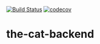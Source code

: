 [![Build Status](https://travis-ci.org/guilhermecsbatista/the-cat-backend.svg)](https://travis-ci.org/github/guilhermecsbatista/the-cat-backend)
[![codecov](https://codecov.io/gh/guilhermecsbatista/the-cat-backend/branch/develop/graph/badge.svg)](https://codecov.io/gh/guilhermecsbatista/the-cat-backend)

# the-cat-backend